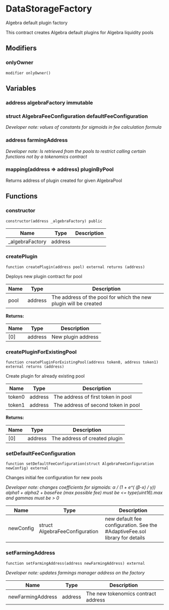 

# DataStorageFactory


Algebra default plugin factory

This contract creates Algebra default plugins for Algebra liquidity pools

## Modifiers
### onlyOwner


```solidity
modifier onlyOwner()
```




## Variables
### address algebraFactory immutable



### struct AlgebraFeeConfiguration defaultFeeConfiguration 



*Developer note: values of constants for sigmoids in fee calculation formula*
### address farmingAddress 



*Developer note: Is retrieved from the pools to restrict calling certain functions not by a tokenomics contract*
### mapping(address &#x3D;&gt; address) pluginByPool 

Returns address of plugin created for given AlgebraPool


## Functions
### constructor


```solidity
constructor(address _algebraFactory) public
```



| Name | Type | Description |
| ---- | ---- | ----------- |
| _algebraFactory | address |  |

### createPlugin


```solidity
function createPlugin(address pool) external returns (address)
```

Deploys new plugin contract for pool

| Name | Type | Description |
| ---- | ---- | ----------- |
| pool | address | The address of the pool for which the new plugin will be created |

**Returns:**

| Name | Type | Description |
| ---- | ---- | ----------- |
| [0] | address | New plugin address |

### createPluginForExistingPool


```solidity
function createPluginForExistingPool(address token0, address token1) external returns (address)
```

Create plugin for already existing pool

| Name | Type | Description |
| ---- | ---- | ----------- |
| token0 | address | The address of first token in pool |
| token1 | address | The address of second token in pool |

**Returns:**

| Name | Type | Description |
| ---- | ---- | ----------- |
| [0] | address | The address of created plugin |

### setDefaultFeeConfiguration


```solidity
function setDefaultFeeConfiguration(struct AlgebraFeeConfiguration newConfig) external
```

Changes initial fee configuration for new pools

*Developer note: changes coefficients for sigmoids: α / (1 + e^( (β-x) / γ))
alpha1 + alpha2 + baseFee (max possible fee) must be &lt;&#x3D; type(uint16).max and gammas must be &gt; 0*

| Name | Type | Description |
| ---- | ---- | ----------- |
| newConfig | struct AlgebraFeeConfiguration | new default fee configuration. See the #AdaptiveFee.sol library for details |

### setFarmingAddress


```solidity
function setFarmingAddress(address newFarmingAddress) external
```



*Developer note: updates farmings manager address on the factory*

| Name | Type | Description |
| ---- | ---- | ----------- |
| newFarmingAddress | address | The new tokenomics contract address |

